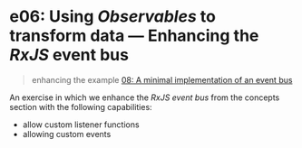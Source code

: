 # e06: Using *Observables* to transform data &mdash; Enhancing the *RxJS* event bus
> enhancing the example [08: A minimal implementation of an event bus](08-rxjs-event-bus)

An exercise in which we enhance the *RxJS event bus* from the concepts section with the following capabilities:
+ allow custom listener functions
+ allowing custom events
